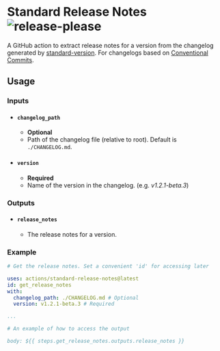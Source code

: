 # Standard Release Notes ![release-please](https://github.com/yashanand1910/standard-release-notes/workflows/release-please/badge.svg)

A GitHub action to extract release notes for a version from the changelog generated by [standard-version](https://github.com/conventional-changelog/standard-version). For changelogs based on [Conventional Commits](https://www.conventionalcommits.org/).

## Usage

### Inputs

- #### `changelog_path`
    - **Optional**
    - Path of the changelog file (relative to root). Default is `./CHANGELOG.md`.

- #### `version`
    - **Required**
    - Name of the version in the changelog. (e.g. *v1.2.1-beta.3*)

### Outputs

- #### `release_notes`
    - The release notes for a version.

### Example

```yaml
# Get the release notes. Set a convenient 'id' for accessing later

uses: actions/standard-release-notes@latest
id: get_release_notes
with:
  changelog_path: ./CHANGELOG.md # Optional
  version: v1.2.1-beta.3 # Required

...

# An example of how to access the output

body: ${{ steps.get_release_notes.outputs.release_notes }}

```
